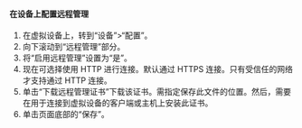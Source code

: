 
#### 在设备上配置远程管理
1. 在虚拟设备上，转到“设备”>“配置”。
2. 向下滚动到“远程管理”部分。
3. 将“启用远程管理”设置为“是”。
4. 现在可选择使用 HTTP 进行连接。默认通过 HTTPS 连接。只有受信任的网络才支持通过 HTTP 连接。
5. 单击“下载远程管理证书”下载该证书。需指定保存此文件的位置。然后，需要在用于连接到虚拟设备的客户端或主机上安装此证书。
6. 单击页面底部的“保存”。

<!---HONumber=AcomDC_0921_2016-->